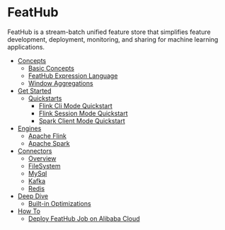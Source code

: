 # FeatHub

FeatHub is a stream-batch unified feature store that simplifies feature
development, deployment, monitoring, and sharing for machine learning
applications.

- [Concepts](concepts/_index.md)
	- [Basic Concepts](concepts/basic-concepts.md)
	- [FeatHub Expression Language](concepts/expression-language.md)
	- [Window Aggregations](concepts/window_aggregation.md)
- [Get Started](get-started/_index.md)
	- [Quickstarts](get-started/quickstarts/_index.md)
		- [Flink Cli Mode Quickstart](get-started/quickstarts/flink-cli-mode.md)
		- [Flink Session Mode Quickstart](get-started/quickstarts/flink-session-mode.md)
		- [Spark Client Mode Quickstart](get-started/quickstarts/spark-client-mode.md)
- [Engines](engines/_index.md)
	- [Apache Flink](engines/flink.md)
	- [Apache Spark](engines/spark.md)
- [Connectors](connectors/_index.md)
  - [Overview](connectors/overview.md) 
  - [FileSystem](connectors/filesystem.md)
  - [MySql](connectors/mysql.md)
  - [Kafka](connectors/kafka.md)
  - [Redis](connectors/redis.md)
- [Deep Dive](deep-dive/_index.md)
	- [Built-in Optimizations](deep-dive/optimizations.md)
- [How To](how-to/_index.md)
  - [Deploy FeatHub Job on Alibaba Cloud](how-to/deploy-on-alibaba-cloud.md)
